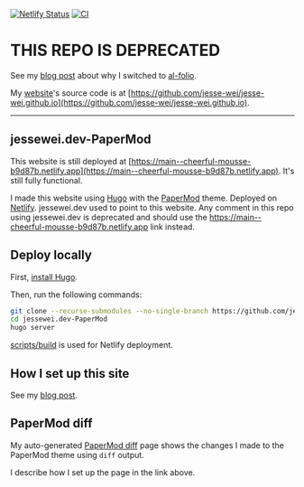 [![Netlify Status](https://api.netlify.com/api/v1/badges/9d745180-286f-4084-bd0e-046e2c5d22ef/deploy-status)](https://app.netlify.com/sites/cheerful-mousse-b9d87b/deploys)
[![CI](https://github.com/jesse-wei/jessewei.dev-PaperMod/actions/workflows/ci.yml/badge.svg)](https://github.com/jesse-wei/jessewei.dev-PaperMod/actions/workflows/ci.yml)

# THIS REPO IS DEPRECATED

See my [blog post](https://jessewei.dev/blog/2023/papermod/) about why I switched to [al-folio](https://github.com/alshedivat/al-folio).

My [website](https://jessewei.dev)'s source code is at [https://github.com/jesse-wei/jesse-wei.github.io](https://github.com/jesse-wei/jesse-wei.github.io).

---

## jessewei.dev-PaperMod

This website is still deployed at [https://main--cheerful-mousse-b9d87b.netlify.app](https://main--cheerful-mousse-b9d87b.netlify.app). It's still fully functional.

I made this website using [Hugo](https://gohugo.io) with the [PaperMod](https://github.com/adityatelange/hugo-PaperMod) theme. Deployed on [Netlify](https://www.netlify.com). jessewei.dev used to point to this website. Any comment in this repo using jessewei.dev is deprecated and should use the https://main--cheerful-mousse-b9d87b.netlify.app link instead.

## Deploy locally

First, [install Hugo](https://gohugo.io/installation/).

Then, run the following commands:

```bash
git clone --recurse-submodules --no-single-branch https://github.com/jesse-wei/jessewei.dev-PaperMod.git
cd jessewei.dev-PaperMod
hugo server
```

[scripts/build](scripts/build) is used for Netlify deployment.

## How I set up this site

See my [blog post](https://jessewei.dev/blog/2023/papermod/).

## PaperMod diff

My auto-generated [PaperMod diff](https://main--cheerful-mousse-b9d87b.netlify.app/posts/papermod_diff) page shows the changes I made to the PaperMod theme using `diff` output.

I describe how I set up the page in the link above.
